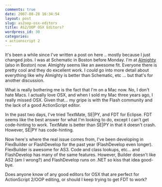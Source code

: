 ```yaml
---
comments: true
date: 2007-08-28 16:34:54
layout: post
slug: as2oop-osx-editors
title: AS2/OOP OSX Editors?
wordpress_id: 30
categories:
- actionscript 2
---
```


It's been a while since I've written a post on here .. mostly because I just changed jobs.  I was at Schematic in Boston before Monday.  I'm at [Almighty ](http://www.almightyboston.com)(also in Boston) now.  Almighty seems like an awesome fit.  Everyone there is pretty cool and they do excellent work.  I _could_ go into more detail about everything like why Almighty is better than Schematic, etc ... but that's for another discussion.

What is really bothering me is the fact that I'm on a Mac now.  No, I don't hate Macs.  I actually love OSX, and when I sold my Mac three years ago, I really missed OSX.  Given that... my gripe is with the Flash community and the lack of a good ActionScript editor.

In the past two days, I've tried TextMate, SE|PY, and FDT for Eclipse.  FDT seems like the best answer for what I'm looking to do, except I can't get code-hinting to work.  TextMate is better than SE|PY in that it doesn't crash. However, SE|PY has code-hinting.

Now here's where the real issue comes from, I've been developing in FlexBuilder or FlashDevelop for the past year (FlashDevelop even longer).  FlexBuilder is awesome for AS3.  Code and class lookups, etc... and FlashDevelop has many of the same features.  However, Builder doesn't like AS2 (am I wrong?) and FlashDevelop runs on .NET so kiss that idea good-bye.  

Does anyone know of any good editors for OSX that are perfect for ActionScript 2/OOP editing, or should I keep trying to get FDT to work?
